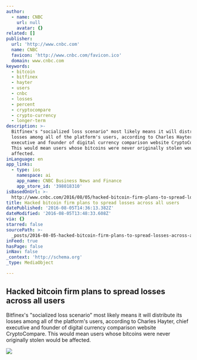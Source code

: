 ```yaml
---
author:
  - name: CNBC
    url: null
    avatar: {}
related: []
publisher:
  url: 'http://www.cnbc.com'
  name: CNBC
  favicon: 'http://www.cnbc.com/favicon.ico'
  domain: www.cnbc.com
keywords:
  - bitcoin
  - bitfinex
  - hayter
  - users
  - cnbc
  - losses
  - percent
  - cryptocompare
  - crypto-currency
  - longer-term
description: >-
  Bitfinex's "socialized loss scenario" most likely means it will distribute its
  losses among all of the platform's users, according to Charles Hayter, chief
  executive and founder of digital currency comparison website CryptoCompare.
  This would mean users whose bitcoins were never originally stolen would be
  affected.
inLanguage: en
app_links:
  - type: ios
    namespace: ai
    app_name: CNBC Business News and Finance
    app_store_id: '398018310'
isBasedOnUrl: >-
  http://www.cnbc.com/2016/08/05/hacked-bitcoin-firm-plans-to-spread-losses-across-all-users.html
title: Hacked bitcoin firm plans to spread losses across all users
datePublished: '2016-08-05T14:36:13.382Z'
dateModified: '2016-08-05T13:48:33.608Z'
via: {}
starred: false
sourcePath: >-
  _posts/2016-08-05-hacked-bitcoin-firm-plans-to-spread-losses-across-all-users.md
inFeed: true
hasPage: false
inNav: false
_context: 'http://schema.org'
_type: MediaObject

---
```

<article style=""><h1>Hacked bitcoin firm plans to spread losses across all users</h1><p>Bitfinex's "socialized loss scenario" most likely means it will distribute its losses among all of the platform's users, according to Charles Hayter, chief executive and founder of digital currency comparison website CryptoCompare. This would mean users whose bitcoins were never originally stolen would be affected.</p><img src="http://fm.cnbc.com/applications/cnbc.com/resources/img/editorial/2015/06/03/102730336-RTX1EWQK.1910x1000.jpg" /></article>